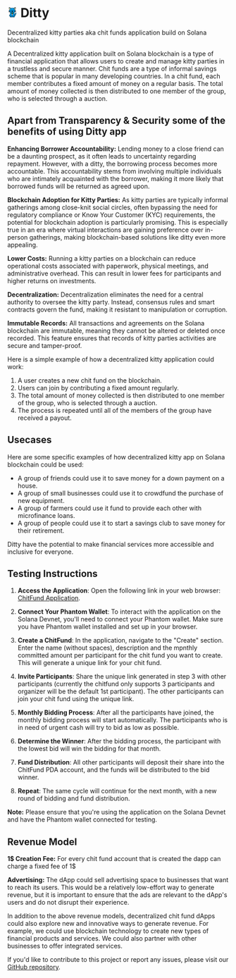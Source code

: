 # <img src="doc/ditty-logo.png" width="23px" alt="ditty-logo"> Ditty
Decentralized kitty parties aka chit funds application build on Solana blockchain

A Decentralized kitty application built on Solana blockchain is a type of financial application that allows users to create and manage kitty parties in a trustless and secure manner. Chit funds are a type of informal savings scheme that is popular in many developing countries. In a chit fund, each member contributes a fixed amount of money on a regular basis. The total amount of money collected is then distributed to one member of the group, who is selected through a auction.

## Apart from Transparency & Security some of the benefits of using Ditty app

**Enhancing Borrower Accountability:**
Lending money to a close friend can be a daunting prospect, as it often leads to uncertainty regarding repayment. However, with a ditty, the borrowing process becomes more accountable. This accountability stems from involving multiple individuals who are intimately acquainted with the borrower, making it more likely that borrowed funds will be returned as agreed upon.

**Blockchain Adoption for Kitty Parties:**
As kitty parties are typically informal gatherings among close-knit social circles, often bypassing the need for regulatory compliance or Know Your Customer (KYC) requirements, the potential for blockchain adoption is particularly promising. This is especially true in an era where virtual interactions are gaining preference over in-person gatherings, making blockchain-based solutions like ditty even more appealing.

**Lower Costs:**
Running a kitty parties on a blockchain can reduce operational costs associated with paperwork, physical meetings, and administrative overhead. This can result in lower fees for participants and higher returns on investments.

**Decentralization:**
Decentralization eliminates the need for a central authority to oversee the kitty party. Instead, consensus rules and smart contracts govern the fund, making it resistant to manipulation or corruption.

**Immutable Records:**
All transactions and agreements on the Solana blockchain are immutable, meaning they cannot be altered or deleted once recorded. This feature ensures that records of kitty parties activities are secure and tamper-proof.

Here is a simple example of how a decentralized kitty application could work:
1) A user creates a new chit fund on the blockchain.
2) Users can join by contributing a fixed amount regularly.
3) The total amount of money collected is then distributed to one member of the group, who is selected through a auction.
4) The process is repeated until all of the members of the group have received a payout.
   
## Usecases
Here are some specific examples of how decentralized kitty app on Solana blockchain could be used:
- A group of friends could use it to save money for a down payment on a house.
- A group of small businesses could use it to crowdfund the purchase of new equipment.
- A group of farmers could use it fund to provide each other with microfinance loans.
- A group of people could use it to start a savings club to save money for their retirement.

Ditty have the potential to make financial services more accessible and inclusive for everyone.

## Testing Instructions

1. **Access the Application**: Open the following link in your web browser: [ChitFund Application](https://ditty-sol.vercel.app/).

2. **Connect Your Phantom Wallet**: To interact with the application on the Solana Devnet, you'll need to connect your Phantom wallet. Make sure you have Phantom wallet installed and set up in your browser.

3. **Create a ChitFund**: In the application, navigate to the "Create" section. Enter the name (without spaces), description and the mpnthly committed amount per participant for the chit fund you want to create. This will generate a unique link for your chit fund.

4. **Invite Participants**: Share the unique link generated in step 3 with other participants (currently the chitfund only supports 3 participants and organizer will be the default 1st participant). The other participants can join your chit fund using the unique link.

5. **Monthly Bidding Process**: After all the participants have joined, the monthly bidding process will start automatically. The participants who is in need of urgent cash will try to bid as low as possible.

6. **Determine the Winner**: After the bidding process, the participant with the lowest bid will win the bidding for that month.

7. **Fund Distribution**: All other participants will deposit their share into the ChitFund PDA account, and the funds will be distributed to the bid winner.

8. **Repeat**: The same cycle will continue for the next month, with a new round of bidding and fund distribution.

**Note:** Please ensure that you're using the application on the Solana Devnet and have the Phantom wallet connected for testing.

## Revenue Model 

**1$ Creation Fee:** For every chit fund account that is created the dapp can charge a fixed fee of 1$ 

**Advertising:** The dApp could sell advertising space to businesses that want to reach its users. This would be a relatively low-effort way to generate revenue, but it is important to ensure that the ads are relevant to the dApp's users and do not disrupt their experience.

In addition to the above revenue models, decentralized chit fund dApps could also explore new and innovative ways to generate revenue. For example, we could use blockchain technology to create new types of financial products and services. We could also partner with other businesses to offer integrated services.

If you'd like to contribute to this project or report any issues, please visit our [GitHub repository](https://github.com/lokeshwaran100/ditty).
